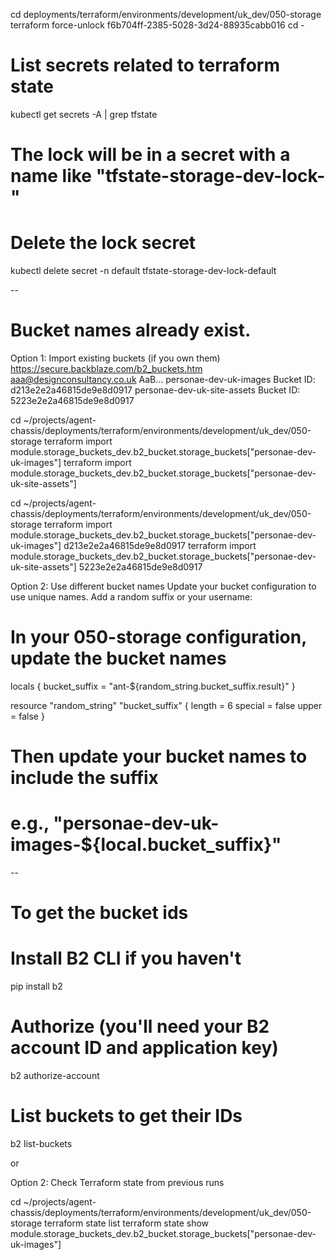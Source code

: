 cd deployments/terraform/environments/development/uk_dev/050-storage
terraform force-unlock f6b704ff-2385-5028-3d24-88935cabb016
cd -

# List secrets related to terraform state
kubectl get secrets -A | grep tfstate

# The lock will be in a secret with a name like "tfstate-storage-dev-lock-<some-hash>"
# Delete the lock secret
kubectl delete secret -n default tfstate-storage-dev-lock-default

--
# Bucket names already exist.
Option 1: Import existing buckets (if you own them)
https://secure.backblaze.com/b2_buckets.htm
aaa@designconsultancy.co.uk AaB...
personae-dev-uk-images  Bucket ID: d213e2e2a46815de9e8d0917
personae-dev-uk-site-assets   Bucket ID: 5223e2e2a46815de9e8d0917

cd ~/projects/agent-chassis/deployments/terraform/environments/development/uk_dev/050-storage
terraform import module.storage_buckets_dev.b2_bucket.storage_buckets[\"personae-dev-uk-images\"] <bucket-id>
terraform import module.storage_buckets_dev.b2_bucket.storage_buckets[\"personae-dev-uk-site-assets\"] <bucket-id>

cd ~/projects/agent-chassis/deployments/terraform/environments/development/uk_dev/050-storage
terraform import module.storage_buckets_dev.b2_bucket.storage_buckets[\"personae-dev-uk-images\"] d213e2e2a46815de9e8d0917
terraform import module.storage_buckets_dev.b2_bucket.storage_buckets[\"personae-dev-uk-site-assets\"] 5223e2e2a46815de9e8d0917

Option 2: Use different bucket names
Update your bucket configuration to use unique names. Add a random suffix or your username:

# In your 050-storage configuration, update the bucket names
locals {
bucket_suffix = "ant-${random_string.bucket_suffix.result}"
}

resource "random_string" "bucket_suffix" {
length  = 6
special = false
upper   = false
}

# Then update your bucket names to include the suffix
# e.g., "personae-dev-uk-images-${local.bucket_suffix}"


--

# To get the bucket ids
# Install B2 CLI if you haven't
pip install b2

# Authorize (you'll need your B2 account ID and application key)
b2 authorize-account <accountId> <applicationKey>

# List buckets to get their IDs
b2 list-buckets

or

Option 2: Check Terraform state from previous runs

cd ~/projects/agent-chassis/deployments/terraform/environments/development/uk_dev/050-storage
terraform state list
terraform state show module.storage_buckets_dev.b2_bucket.storage_buckets[\"personae-dev-uk-images\"]